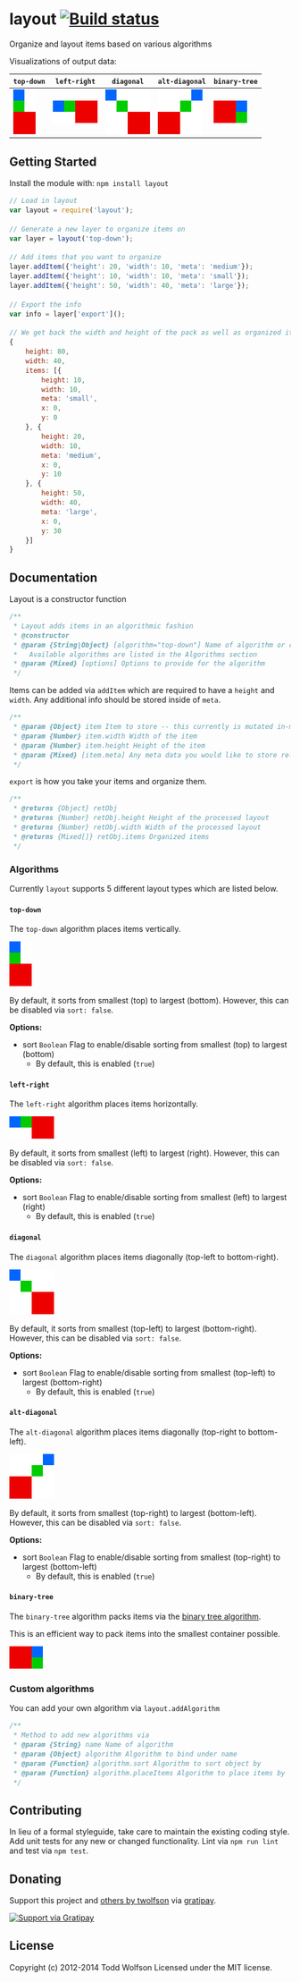 # layout [![Build status](https://travis-ci.org/twolfson/layout.png?branch=master)](https://travis-ci.org/twolfson/layout)

Organize and layout items based on various algorithms

Visualizations of output data:

|         `top-down`        |          `left-right`         |         `diagonal`        |           `alt-diagonal`          |          `binary-tree`          |
|---------------------------|-------------------------------|---------------------------|-----------------------------------|---------------------------------|
| ![top-down][top-down-img] | ![left-right][left-right-img] | ![diagonal][diagonal-img] | ![alt-diagonal][alt-diagonal-img] | ![binary-tree][binary-tree-img] |

[top-down-img]: docs/top-down.png
[left-right-img]: docs/left-right.png
[diagonal-img]: docs/diagonal.png
[alt-diagonal-img]: docs/alt-diagonal.png
[binary-tree-img]: docs/binary-tree.png

## Getting Started
Install the module with: `npm install layout`

```js
// Load in layout
var layout = require('layout');

// Generate a new layer to organize items on
var layer = layout('top-down');

// Add items that you want to organize
layer.addItem({'height': 20, 'width': 10, 'meta': 'medium'});
layer.addItem({'height': 10, 'width': 10, 'meta': 'small'});
layer.addItem({'height': 50, 'width': 40, 'meta': 'large'});

// Export the info
var info = layer['export']();

// We get back the width and height of the pack as well as organized items
{
    height: 80,
    width: 40,
    items: [{
        height: 10,
        width: 10,
        meta: 'small',
        x: 0,
        y: 0
    }, {
        height: 20,
        width: 10,
        meta: 'medium',
        x: 0,
        y: 10
    }, {
        height: 50,
        width: 40,
        meta: 'large',
        x: 0,
        y: 30
    }]
}
```

## Documentation
Layout is a constructor function

```js
/**
 * Layout adds items in an algorithmic fashion
 * @constructor
 * @param {String|Object} [algorithm="top-down"] Name of algorithm or custom algorithm to use
 *   Available algorithms are listed in the Algorithms section
 * @param {Mixed} [options] Options to provide for the algorithm
 */
```

Items can be added via `addItem` which are required to have a `height` and `width`. Any additional info should be stored inside of `meta`.

```js
/**
 * @param {Object} item Item to store -- this currently is mutated in-memory
 * @param {Number} item.width Width of the item
 * @param {Number} item.height Height of the item
 * @param {Mixed} [item.meta] Any meta data you would like to store related to the item
 */
```

`export` is how you take your items and organize them.

```js
/**
 * @returns {Object} retObj
 * @returns {Number} retObj.height Height of the processed layout
 * @returns {Number} retObj.width Width of the processed layout
 * @returns {Mixed[]} retObj.items Organized items
 */
```

### Algorithms
Currently `layout` supports 5 different layout types which are listed below.

#### `top-down`
The `top-down` algorithm places items vertically.

![top-down image][top-down-img]

By default, it sorts from smallest (top) to largest (bottom). However, this can be disabled via `sort: false`.

**Options:**

- sort `Boolean` Flag to enable/disable sorting from smallest (top) to largest (bottom)
    - By default, this is enabled (`true`)

#### `left-right`
The `left-right` algorithm places items horizontally.

![left-right image][left-right-img]

By default, it sorts from smallest (left) to largest (right). However, this can be disabled via `sort: false`.

**Options:**

- sort `Boolean` Flag to enable/disable sorting from smallest (left) to largest (right)
    - By default, this is enabled (`true`)

#### `diagonal`
The `diagonal` algorithm places items diagonally (top-left to bottom-right).

![diagonal image][diagonal-img]

By default, it sorts from smallest (top-left) to largest (bottom-right). However, this can be disabled via `sort: false`.

**Options:**

- sort `Boolean` Flag to enable/disable sorting from smallest (top-left) to largest (bottom-right)
    - By default, this is enabled (`true`)

#### `alt-diagonal`
The `alt-diagonal` algorithm places items diagonally (top-right to bottom-left).

![alt-diagonal image][alt-diagonal-img]

By default, it sorts from smallest (top-right) to largest (bottom-left). However, this can be disabled via `sort: false`.

**Options:**

- sort `Boolean` Flag to enable/disable sorting from smallest (top-right) to largest (bottom-left)
    - By default, this is enabled (`true`)

#### `binary-tree`
The `binary-tree` algorithm packs items via the [binary tree algorithm][].

This is an efficient way to pack items into the smallest container possible.

[binary tree algorithm]: http://codeincomplete.com/posts/2011/5/7/bin_packing/

![binary-tree image][binary-tree-img]

### Custom algorithms
You can add your own algorithm via `layout.addAlgorithm`
```js
/**
 * Method to add new algorithms via
 * @param {String} name Name of algorithm
 * @param {Object} algorithm Algorithm to bind under name
 * @param {Function} algorithm.sort Algorithm to sort object by
 * @param {Function} algorithm.placeItems Algorithm to place items by
 */
```

## Contributing
In lieu of a formal styleguide, take care to maintain the existing coding style. Add unit tests for any new or changed functionality. Lint via `npm run lint` and test via `npm test`.

## Donating
Support this project and [others by twolfson][gratipay] via [gratipay][].

[![Support via Gratipay][gratipay-badge]][gratipay]

[gratipay-badge]: https://cdn.rawgit.com/gratipay/gratipay-badge/2.x.x/dist/gratipay.png
[gratipay]: https://www.gratipay.com/twolfson/

## License
Copyright (c) 2012-2014 Todd Wolfson
Licensed under the MIT license.
